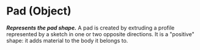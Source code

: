 # Pad (Object)

**_Represents the pad shape._**
A pad is created by extruding a profile represented by a sketch in one or two opposite directions. It is a "positive" shape: it adds material to the body it belongs to.